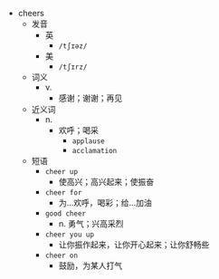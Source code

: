 - cheers
  - 发音
    - 英
      - `/tʃɪəz/`
    - 美
      - `/tʃɪrz/`
  - 词义
    - v.
      - 感谢；谢谢；再见
  - 近义词
    - n.
      - 欢呼；喝采
        - `applause`
        - `acclamation`
  - 短语
    - `cheer up`
      - 使高兴；高兴起来；使振奋 
    - `cheer for`
      - 为…欢呼，喝彩；给…加油 
    - `good cheer`
      - n. 勇气；兴高采烈 
    - `cheer you up`
      - 让你振作起来，让你开心起来；让你舒畅些 
    - `cheer on`
      - 鼓励，为某人打气 

